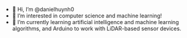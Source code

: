 - 👋 Hi, I’m @danielhuynh0
- 👀 I’m interested in computer science and machine learning!
- 🌱 I’m currently learning artificial intelligence and machine learning algorithms, and Arduino to work with LiDAR-based sensor devices.

<!---
danielhuynh0/danielhuynh0 is a ✨ special ✨ repository because its `README.md` (this file) appears on your GitHub profile.
You can click the Preview link to take a look at your changes.
--->
